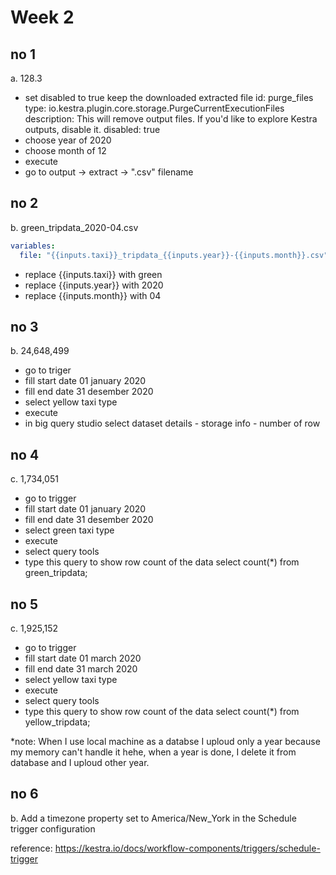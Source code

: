 # Week 2

## no 1
a. 128.3

- set disabled to true keep the downloaded extracted file
id: purge_files
    type: io.kestra.plugin.core.storage.PurgeCurrentExecutionFiles
    description: This will remove output files. If you'd like to explore Kestra outputs, disable it.
    disabled: true
- choose year of 2020
- choose month of 12
- execute
- go to output -> extract -> ".csv" filename

## no 2
b. green_tripdata_2020-04.csv

``` yaml
variables:
  file: "{{inputs.taxi}}_tripdata_{{inputs.year}}-{{inputs.month}}.csv"
```

- replace {{inputs.taxi}} with green
- replace {{inputs.year}} with 2020
- replace {{inputs.month}} with 04

## no 3
b. 24,648,499

- go to triger
- fill start date 01 january 2020
- fill end date 31 desember 2020
- select yellow taxi type
- execute
- in big query studio select dataset details - storage info - number of row

## no 4
c. 1,734,051

- go to trigger
- fill start date 01 january 2020
- fill end date 31 desember 2020
- select green taxi type
- execute
- select query tools
- type this query to show row count of the data
select count(*) from green_tripdata;

## no 5
c. 1,925,152
- go to trigger
- fill start date 01 march 2020
- fill end date 31 march 2020
- select yellow taxi type
- execute
- select query tools
- type this query to show row count of the data
select count(*) from yellow_tripdata;

*note: When I use local machine as a databse I uploud only a year because my memory can't handle it hehe, when a year is done, I delete it from database and I uploud other year.

## no 6
b. Add a timezone property set to America/New_York in the Schedule trigger configuration

reference: https://kestra.io/docs/workflow-components/triggers/schedule-trigger
